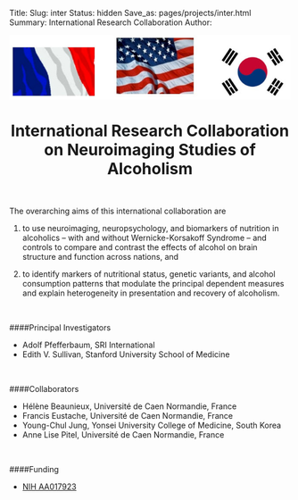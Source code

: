 Title:
Slug: inter
Status: hidden
Save_as: pages/projects/inter.html
Summary: International Research Collaboration
Author:

<div>
    <center><img src="../../images/logo/international.jpg" alt="animal-hr" align="middle"></center>
</div>

<h1 align="middle">International Research Collaboration on Neuroimaging Studies of Alcoholism</h1>

</br>

The overarching aims of this international collaboration are

1) to use neuroimaging, neuropsychology, and biomarkers of nutrition in alcoholics – with and without Wernicke-Korsakoff Syndrome – and controls to compare and contrast the effects of alcohol on brain structure and function across nations, and

2) to identify markers of nutritional status, genetic variants, and alcohol consumption patterns that modulate the principal dependent measures and explain heterogeneity in presentation and recovery of alcoholism.

</br>

####Principal Investigators

* Adolf Pfefferbaum, SRI International
* Edith V. Sullivan, Stanford University School of Medicine

</br>

####Collaborators

 * Hélène Beaunieux, Université de Caen Normandie, France
 * Francis Eustache, Université de Caen Normandie, France
 * Young-Chul Jung, Yonsei University College of Medicine, South Korea
 * Anne Lise Pitel, Université de Caen Normandie, France

</br>

####Funding

 * [NIH AA017923][inter]

[inter]: https://projectreporter.nih.gov/project_info_description.cfm?aid=9042901&icde=29447440
